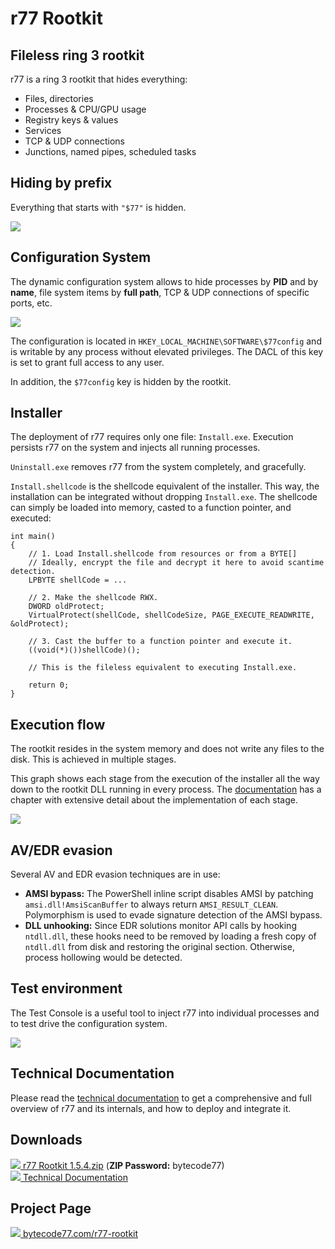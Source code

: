 # r77 Rootkit

## Fileless ring 3 rootkit

r77 is a ring 3 rootkit that hides everything:

 - Files, directories
 - Processes & CPU/GPU usage
 - Registry keys & values
 - Services
 - TCP & UDP connections
 - Junctions, named pipes, scheduled tasks

## Hiding by prefix

Everything that starts with `"$77"` is hidden.

![](https://bytecode77.com/images/pages/r77-rootkit/hiding.webp)

## Configuration System

The dynamic configuration system allows to hide processes by **PID** and by **name**, file system items by **full path**, TCP & UDP connections of specific ports, etc.

![](https://bytecode77.com/images/pages/r77-rootkit/config.webp)

The configuration is located in `HKEY_LOCAL_MACHINE\SOFTWARE\$77config` and is writable by any process without elevated privileges. The DACL of this key is set to grant full access to any user.

In addition, the `$77config` key is hidden by the rootkit.

## Installer

The deployment of r77 requires only one file: `Install.exe`. Execution persists r77 on the system and injects all running processes.

`Uninstall.exe` removes r77 from the system completely, and gracefully.

`Install.shellcode` is the shellcode equivalent of the installer. This way, the installation can be integrated without dropping `Install.exe`. The shellcode can simply be loaded into memory, casted to a function pointer, and executed:

```
int main()
{
	// 1. Load Install.shellcode from resources or from a BYTE[]
	// Ideally, encrypt the file and decrypt it here to avoid scantime detection.
	LPBYTE shellCode = ...

	// 2. Make the shellcode RWX.
	DWORD oldProtect;
	VirtualProtect(shellCode, shellCodeSize, PAGE_EXECUTE_READWRITE, &oldProtect);

	// 3. Cast the buffer to a function pointer and execute it.
	((void(*)())shellCode)();

	// This is the fileless equivalent to executing Install.exe.

	return 0;
}
```

## Execution flow

The rootkit resides in the system memory and does not write any files to the disk. This is achieved in multiple stages.

This graph shows each stage from the execution of the installer all the way down to the rootkit DLL running in every process. The [documentation](https://docs.bytecode77.com/r77-rootkit/Technical%20Documentation.pdf) has a chapter with extensive detail about the implementation of each stage.

![](https://bytecode77.com/images/pages/r77-rootkit/execution-flow-light.webp)

## AV/EDR evasion

Several AV and EDR evasion techniques are in use:

- **AMSI bypass:** The PowerShell inline script disables AMSI by patching `amsi.dll!AmsiScanBuffer` to always return `AMSI_RESULT_CLEAN`. Polymorphism is used to evade signature detection of the AMSI bypass.
- **DLL unhooking:** Since EDR solutions monitor API calls by hooking `ntdll.dll`, these hooks need to be removed by loading a fresh copy of `ntdll.dll` from disk and restoring the original section. Otherwise, process hollowing would be detected.

## Test environment

The Test Console is a useful tool to inject r77 into individual processes and to test drive the configuration system.

![](https://bytecode77.com/images/pages/r77-rootkit/testconsole.webp)

## Technical Documentation

Please read the [technical documentation](https://docs.bytecode77.com/r77-rootkit/Technical%20Documentation.pdf) to get a comprehensive and full overview of r77 and its internals, and how to deploy and integrate it.

## Downloads

[![](https://bytecode77.com/public/fileicons/zip.png) r77 Rootkit 1.5.4.zip](https://downloads.bytecode77.com/r77Rootkit%201.5.4.zip)
(**ZIP Password:** bytecode77)<br />
[![](https://bytecode77.com/public/fileicons/pdf.png) Technical Documentation](https://docs.bytecode77.com/r77-rootkit/Technical%20Documentation.pdf)

## Project Page

[![](https://bytecode77.com/public/favicon16.png) bytecode77.com/r77-rootkit](https://bytecode77.com/r77-rootkit)